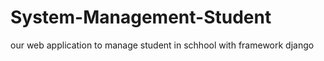 # System-Management-Student
our web application to manage student in schhool with framework django 
